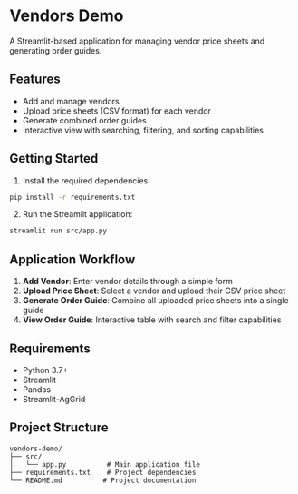 # Vendors Demo

A Streamlit-based application for managing vendor price sheets and generating order guides.

## Features

- Add and manage vendors
- Upload price sheets (CSV format) for each vendor
- Generate combined order guides
- Interactive view with searching, filtering, and sorting capabilities

## Getting Started

1. Install the required dependencies:
```bash
pip install -r requirements.txt
```

2. Run the Streamlit application:
```bash
streamlit run src/app.py
```

## Application Workflow

1. **Add Vendor**: Enter vendor details through a simple form
2. **Upload Price Sheet**: Select a vendor and upload their CSV price sheet
3. **Generate Order Guide**: Combine all uploaded price sheets into a single guide
4. **View Order Guide**: Interactive table with search and filter capabilities

## Requirements

- Python 3.7+
- Streamlit
- Pandas
- Streamlit-AgGrid

## Project Structure

```
vendors-demo/
├── src/
│   └── app.py          # Main application file
├── requirements.txt    # Project dependencies
└── README.md          # Project documentation
```